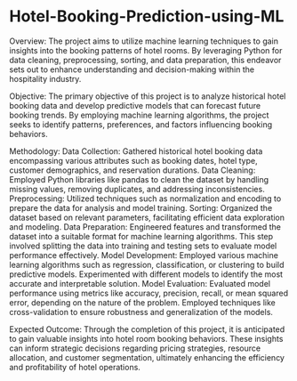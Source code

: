 # Hotel-Booking-Prediction-using-ML
Overview:
The project aims to utilize machine learning techniques to gain insights into the booking patterns of hotel rooms. By leveraging Python for data cleaning, preprocessing, sorting, and data preparation, this endeavor sets out to enhance understanding and decision-making within the hospitality industry.

Objective:
The primary objective of this project is to analyze historical hotel booking data and develop predictive models that can forecast future booking trends. By employing machine learning algorithms, the project seeks to identify patterns, preferences, and factors influencing booking behaviors.

Methodology:
Data Collection: Gathered historical hotel booking data encompassing various attributes such as booking dates, hotel type, customer demographics, and reservation durations.
Data Cleaning: Employed Python libraries like pandas to clean the dataset by handling missing values, removing duplicates, and addressing inconsistencies.
Preprocessing: Utilized techniques such as normalization and encoding to prepare the data for analysis and model training.
Sorting: Organized the dataset based on relevant parameters, facilitating efficient data exploration and modeling.
Data Preparation: Engineered features and transformed the dataset into a suitable format for machine learning algorithms. This step involved splitting the data into training and testing sets to evaluate model performance effectively.
Model Development: Employed various machine learning algorithms such as regression, classification, or clustering to build predictive models. Experimented with different models to identify the most accurate and interpretable solution.
Model Evaluation: Evaluated model performance using metrics like accuracy, precision, recall, or mean squared error, depending on the nature of the problem. Employed techniques like cross-validation to ensure robustness and generalization of the models.

Expected Outcome:
Through the completion of this project, it is anticipated to gain valuable insights into hotel room booking behaviors. These insights can inform strategic decisions regarding pricing strategies, resource allocation, and customer segmentation, ultimately enhancing the efficiency and profitability of hotel operations.
